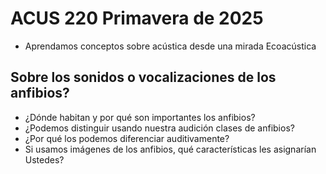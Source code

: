 # ACUS 220 Primavera de 2025

- Aprendamos conceptos sobre acústica desde una mirada Ecoacústica

## Sobre los sonidos o vocalizaciones de los anfibios?

- ¿Dónde habitan y por qué son importantes los anfibios?
- ¿Podemos distinguir usando nuestra audición clases de anfibios?
- ¿Por qué los podemos diferenciar auditivamente?
- Si usamos imágenes de los anfibios, qué características les asignarían Ustedes?

